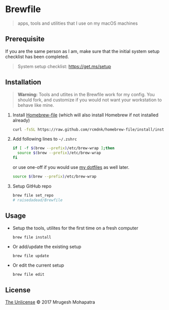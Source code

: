 # Brewfile

> apps, tools and utilities that I use on my macOS machines

## Prerequisite

If you are the same person as I am, make sure that the initial system setup checklist has been completed.

> System setup checklist: <https://get.ms/setup>

## Installation

> **Warning:** Tools and utlites in the Brewfile work for my config. You should fork, and customize if you would not want your workstation to behave like mine. 

1. Install [Homebrew-file](https://github.com/rcmdnk/homebrew-file) (which will also install Homebrew if not installed already)

   ```bash
   curl -fsSL https://raw.github.com/rcmdnk/homebrew-file/install/install.sh |sh
   ```

2. Add following lines to `~/.zshrc`

   ```bash
   if [ -f $(brew --prefix)/etc/brew-wrap ];then
     source $(brew --prefix)/etc/brew-wrap
   fi
   ```

   or use one-off if you would use [my dotfiles](https://github.com/raisedadead/dotfiles) as well later.
 
   ```bash
   source $(brew --prefix)/etc/brew-wrap
   ```
 
3. Setup GitHub repo

   ```bash
   brew file set_repo
   # raisedadead/Brewfile
   ```

## Usage

- Setup the tools, utilites for the first time on a fresh computer

  ```bash
  brew file install
  ```

- Or add/update the existing setup

  ```
  brew file update
  ```
  
- Or edit the current setup

  ```
  brew file edit
  ```

## License

[The Unlicense](/LICENSE.md) © 2017 Mrugesh Mohapatra
